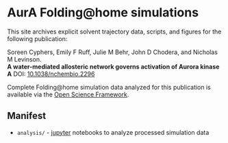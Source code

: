 # AurA Folding@home simulations

This site archives explicit solvent trajectory data, scripts, and figures for the following publication:

Soreen Cyphers, Emily F Ruff, Julie M Behr, John D Chodera, and Nicholas M Levinson.  
**A water-mediated allosteric network governs activation of Aurora kinase A**
DOI: [10.1038/nchembio.2296](http://dx.doi.org/10.1038/nchembio.2296)

Complete Folding@home simulation data analyzed for this publication is available via the [Open Science Framework](https://osf.io/afg8h/).

## Manifest

* `analysis/` - [jupyter](http://jupyter.org/) notebooks to analyze processed simulation data
